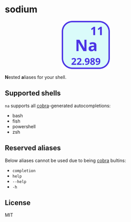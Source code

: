 # sodium

<p align="center">
    <img width="150" src="./na.svg" alt="Sodium">
</p>

**N**ested **a**liases for your shell.

## Supported shells

`na` supports all [cobra](https://github.com/spf13/cobra)-generated autocompletions:

* bash
* fish
* powershell
* zsh

## Reserved aliases

Below aliases cannot be used due to being [cobra](https://github.com/spf13/cobra) bultins:

* `completion`
* `help`
* `--help`
* `-h`

## License

MIT